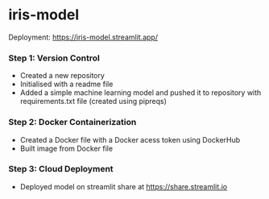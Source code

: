 # iris-model

Deployment: https://iris-model.streamlit.app/

### Step 1: Version Control
- Created a new repository
- Initialised with a readme file
- Added a simple machine learning model and pushed it to repository with requirements.txt file (created using pipreqs)

### Step 2: Docker Containerization
- Created a Docker file with a Docker acess token using DockerHub
- Built image from Docker file

### Step 3: Cloud Deployment
- Deployed model on streamlit share at https://share.streamlit.io

